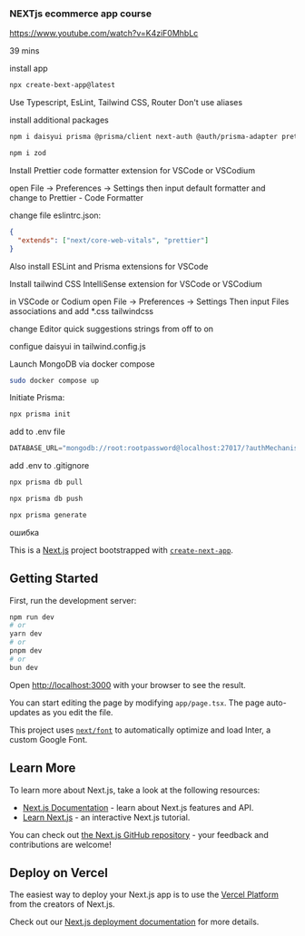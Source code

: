 ### NEXTjs ecommerce app course 

https://www.youtube.com/watch?v=K4ziF0MhbLc 

39 mins

install app
```bash
npx create-bext-app@latest
```

Use Typescript, EsLint, Tailwind CSS, Router
Don't use aliases 

install additional packages
```bash
npm i daisyui prisma @prisma/client next-auth @auth/prisma-adapter prettier eslint-config-prettier prettier-plugin-tailwindcss 

npm i zod
```

Install Prettier code formatter extension for VSCode or VSCodium 

open File -> Preferences -> Settings
then input default formatter 
and change to Prettier - Code Formatter 

change file eslintrc.json:
```json
{
  "extends": ["next/core-web-vitals", "prettier"]
}
```

Also install ESLint and Prisma extensions for VSCode

Install tailwind CSS IntelliSense extension for VSCode or VSCodium 

in VSCode or Codium 
open File -> Preferences -> Settings 
Then input Files associations and add
*.css     tailwindcss 

change Editor quick suggestions 
strings from off to on 


configue daisyui in tailwind.config.js 

Launch MongoDB via docker compose
```bash
sudo docker compose up
```

Initiate Prisma:
```bash
npx prisma init 
```

add to .env file 
```javascript
DATABASE_URL="mongodb://root:rootpassword@localhost:27017/?authMechanism=DEFAULT&directConnection=true"
```

add .env to .gitignore

```bash
npx prisma db pull 
```

```bash
npx prisma db push

npx prisma generate
```

ошибка

This is a [Next.js](https://nextjs.org/) project bootstrapped with [`create-next-app`](https://github.com/vercel/next.js/tree/canary/packages/create-next-app).

## Getting Started

First, run the development server:

```bash
npm run dev
# or
yarn dev
# or
pnpm dev
# or
bun dev
```

Open [http://localhost:3000](http://localhost:3000) with your browser to see the result.

You can start editing the page by modifying `app/page.tsx`. The page auto-updates as you edit the file.

This project uses [`next/font`](https://nextjs.org/docs/basic-features/font-optimization) to automatically optimize and load Inter, a custom Google Font.

## Learn More

To learn more about Next.js, take a look at the following resources:

- [Next.js Documentation](https://nextjs.org/docs) - learn about Next.js features and API.
- [Learn Next.js](https://nextjs.org/learn) - an interactive Next.js tutorial.

You can check out [the Next.js GitHub repository](https://github.com/vercel/next.js/) - your feedback and contributions are welcome!

## Deploy on Vercel

The easiest way to deploy your Next.js app is to use the [Vercel Platform](https://vercel.com/new?utm_medium=default-template&filter=next.js&utm_source=create-next-app&utm_campaign=create-next-app-readme) from the creators of Next.js.

Check out our [Next.js deployment documentation](https://nextjs.org/docs/deployment) for more details.
